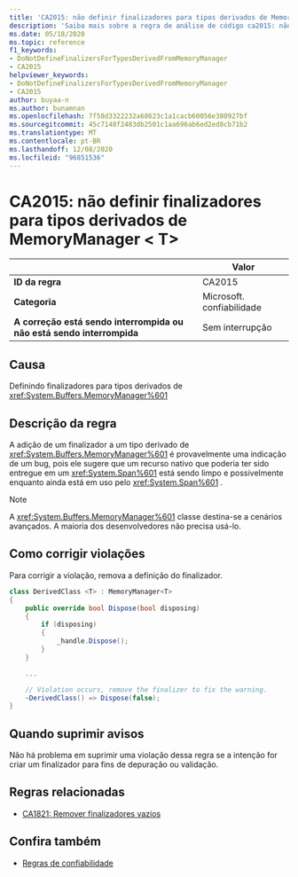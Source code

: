 ```yaml
---
title: 'CA2015: não definir finalizadores para tipos derivados de MemoryManager &lt; T &gt; (análise de código)'
description: 'Saiba mais sobre a regra de análise de código ca2015: não defina finalizadores para tipos derivados do MemoryManager &lt; T&gt;'
ms.date: 05/18/2020
ms.topic: reference
f1_keywords:
- DoNotDefineFinalizersForTypesDerivedFromMemoryManager
- CA2015
helpviewer_keywords:
- DoNotDefineFinalizersForTypesDerivedFromMemoryManager
- CA2015
author: buyaa-n
ms.author: bunamnan
ms.openlocfilehash: 7f58d3322232a68623c1a1cacb60056e380927bf
ms.sourcegitcommit: 45c7148f2483db2501c1aa696ab6ed2ed8cb71b2
ms.translationtype: MT
ms.contentlocale: pt-BR
ms.lasthandoff: 12/08/2020
ms.locfileid: "96851536"
---
```

# <a name="ca2015-do-not-define-finalizers-for-types-derived-from-memorymanagerlttgt"></a>CA2015: não definir finalizadores para tipos derivados de MemoryManager &lt; T&gt;

| | Valor |
|-|-|
| **ID da regra** |CA2015|
| **Categoria** |Microsoft. confiabilidade|
| **A correção está sendo interrompida ou não está sendo interrompida** |Sem interrupção|

## <a name="cause"></a>Causa

Definindo finalizadores para tipos derivados de <xref:System.Buffers.MemoryManager%601>

## <a name="rule-description"></a>Descrição da regra

A adição de um finalizador a um tipo derivado de <xref:System.Buffers.MemoryManager%601> é provavelmente uma indicação de um bug, pois ele sugere que um recurso nativo que poderia ter sido entregue em um <xref:System.Span%601> está sendo limpo e possivelmente enquanto ainda está em uso pelo <xref:System.Span%601> .

> [!NOTE]
> A <xref:System.Buffers.MemoryManager%601> classe destina-se a cenários avançados. A maioria dos desenvolvedores não precisa usá-lo.

## <a name="how-to-fix-violations"></a>Como corrigir violações

Para corrigir a violação, remova a definição do finalizador.

```csharp
class DerivedClass <T> : MemoryManager<T>
{
    public override bool Dispose(bool disposing)
    {
        if (disposing)
        {
            _handle.Dispose();
        }
    }

    ...

    // Violation occurs, remove the finalizer to fix the warning.
    ~DerivedClass() => Dispose(false);
}
```

## <a name="when-to-suppress-warnings"></a>Quando suprimir avisos

Não há problema em suprimir uma violação dessa regra se a intenção for criar um finalizador para fins de depuração ou validação.

## <a name="related-rules"></a>Regras relacionadas

- [CA1821: Remover finalizadores vazios](ca1821.md)

## <a name="see-also"></a>Confira também

- [Regras de confiabilidade](reliability-warnings.md)
